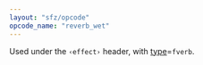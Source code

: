```yaml
---
layout: "sfz/opcode"
opcode_name: "reverb_wet"
---
```

Used under the `‹effect›` header, with [type]=`fverb`.

[type]: type#fverb
